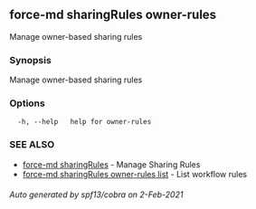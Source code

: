 ## force-md sharingRules owner-rules

Manage owner-based sharing rules

### Synopsis

Manage owner-based sharing rules

### Options

```
  -h, --help   help for owner-rules
```

### SEE ALSO

* [force-md sharingRules](force-md_sharingRules.md)	 - Manage Sharing Rules
* [force-md sharingRules owner-rules list](force-md_sharingRules_owner-rules_list.md)	 - List workflow rules

###### Auto generated by spf13/cobra on 2-Feb-2021
